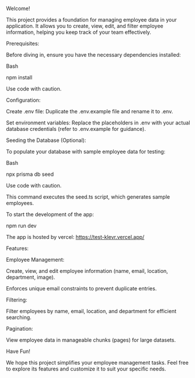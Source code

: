 Welcome!

This project provides a foundation for managing employee data in your application. It allows you to create, view, edit, and filter employee information, helping you keep track of your team effectively.

Prerequisites:


Before diving in, ensure you have the necessary dependencies installed:


Bash

npm install

Use code with caution.

Configuration:


Create .env file: Duplicate the .env.example file and rename it to .env.

Set environment variables: Replace the placeholders in .env with your actual database credentials (refer to .env.example for guidance).

Seeding the Database (Optional):

To populate your database with sample employee data for testing:


Bash

npx prisma db seed

Use code with caution.

This command executes the seed.ts script, which generates sample employees.

To start the development of the app:


npm run dev

The app is hosted by vercel: https://test-klevr.vercel.app/

Features:

Employee Management:

Create, view, and edit employee information (name, email, location, department, image).

Enforces unique email constraints to prevent duplicate entries.

Filtering:

Filter employees by name, email, location, and department for efficient searching.

Pagination:

View employee data in manageable chunks (pages) for large datasets.


Have Fun!

We hope this project simplifies your employee management tasks. Feel free to explore its features and customize it to suit your specific needs.